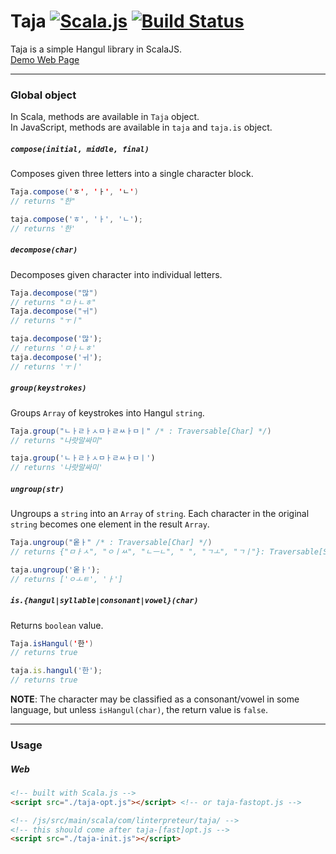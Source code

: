 # Taja [![Scala.js](https://www.scala-js.org/assets/badges/scalajs-0.6.8.svg)](https://www.scala-js.org) [![Build Status](https://travis-ci.org/linterpreteur/taja.svg?branch=master)](https://travis-ci.org/linterpreteur/taja)

Taja is a simple Hangul library in ScalaJS. <br />
[Demo Web Page](https://linterpreteur.github.io/taja/)

___

### Global object

In Scala, methods are available in `Taja` object. <br />
In JavaScript, methods are available in `taja` and `taja.is` object.

##### `compose(initial, middle, final)`
Composes given three letters into a single character block.

```scala
Taja.compose('ㅎ', 'ㅏ', 'ㄴ')
// returns "한"
```

```js
taja.compose('ㅎ', 'ㅏ', 'ㄴ');
// returns '한'
```

##### `decompose(char)`
Decomposes given character into individual letters.

```scala
Taja.decompose("많")
// returns "ㅁㅏㄴㅎ"
Taja.decompose("ㅟ")
// returns "ㅜㅣ"
```

```js
taja.decompose('많');
// returns 'ㅁㅏㄴㅎ'
taja.decompose('ㅟ');
// returns 'ㅜㅣ'
```

##### `group(keystrokes)`
Groups `Array` of keystrokes into Hangul `string`.

```scala
Taja.group("ㄴㅏㄹㅏㅅㅁㅏㄹㅆㅏㅁㅣ" /* : Traversable[Char] */)
// returns "나랏말싸미"
```

```js
taja.group('ㄴㅏㄹㅏㅅㅁㅏㄹㅆㅏㅁㅣ')
// returns '나랏말싸미'
```

##### `ungroup(str)`
Ungroups a `string` into an `Array` of `string`. Each character in the original `string` becomes one element in the result `Array`.

```scala
Taja.ungroup("옽ㅏ" /* : Traversable[Char] */)
// returns {"ㅁㅏㅅ", "ㅇㅣㅆ", "ㄴㅡㄴ", " ", "ㄱㅗ", "ㄱㅣ"}: Traversable[String]
```

```js
taja.ungroup('옽ㅏ');
// returns ['ㅇㅗㅌ', 'ㅏ']
```

##### `is.{hangul|syllable|consonant|vowel}(char)`
Returns `boolean` value.

```scala
Taja.isHangul('한')
// returns true
```

```js
taja.is.hangul('한');
// returns true
```

**NOTE**: The character may be classified as a consonant/vowel in some language, but unless `isHangul(char)`, the return value is `false`.

___

### Usage

##### Web
```html
<!-- built with Scala.js -->
<script src="./taja-opt.js"></script> <!-- or taja-fastopt.js -->

<!-- /js/src/main/scala/com/linterpreteur/taja/ -->
<!-- this should come after taja-[fast]opt.js -->
<script src="./taja-init.js"></script>
```
